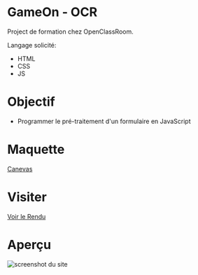 # GameOn - OCR

Project de formation chez OpenClassRoom.

Langage solicité:

- HTML
- CSS
- JS

# Objectif

- Programmer le pré-traitement d'un formulaire en JavaScript

# Maquette

[Canevas](https://www.figma.com/file/B7NKBDvSI18uoMLJgpnh48/UI-Design-GameOn-FR?node-id=106-630&t=5wngAaf4FvKjQkHS-0)

# Visiter

[Voir le Rendu](https://nerion-1337.github.io/GameOn-OCR/)

# Aperçu

![screenshot du site](./maquette.png)
